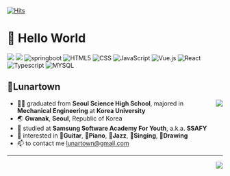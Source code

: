 [![Hits](https://hits.seeyoufarm.com/api/count/incr/badge.svg?url=https%3A%2F%2Fgithub.com%2Flunartown&count_bg=%2393BFCF&title_bg=%236096B4&icon=&icon_color=%23E7E7E7&title=hits&edge_flat=false)](https://hits.seeyoufarm.com)



# 👋 Hello World
<img src="https://img.shields.io/badge/-JAVA-007396?style=flat&logo=OpenJDK&logoColor=white"> <img src="https://img.shields.io/badge/Spring-6DB33F.svg?&style=flat&logo=spring&logoColor=white"> ![springboot](https://img.shields.io/badge/springboot-6DB33F.svg?&style=flat&logo=springboot&logoColor=white) ![HTML5](https://img.shields.io/badge/HTML5-E34F26.svg?&style=flat&logo=HTML5&logoColor=white) ![CSS](https://img.shields.io/badge/CSS-1572B6.svg?&style=flat&logo=CSS3&logoColor=white) ![JavaScript](https://img.shields.io/badge/JavaScript-F7DF1E.svg?&style=flat&logo=JavaScript&logoColor=white) ![Vue.js](https://img.shields.io/badge/vue.js-4FC08D.svg?&style=flat&logo=vue.js&logoColor=white) ![React](https://img.shields.io/badge/React-20232A?style=flat&logo=react&logoColor=61DAFB) ![Typescript](https://img.shields.io/badge/Typescript-3178C6?style=flat&logo=Typescript&logoColor=white) ![MYSQL](https://img.shields.io/badge/mysql-4479A1.svg?&style=flat&logo=MYSQL&logoColor=white)


## 🌙Lunartown
<a href="https://github.com/lunartown/github-readme-stats"><img align='right' src="https://github-readme-stats.vercel.app/api?username=lunartown&count_private=true&theme=transparant&show_icons=true"></a>

- 👩‍🎓 graduated from **Seoul Science High School**, majored in **Mechanical Engineering** at **Korea University**
- 🌏 **Gwanak**, **Seoul**, Republic of Korea
- 🌱 studied at **Samsung Software Academy For Youth**, a.k.a. **SSAFY**
- 👀 interested in **🎸Guitar**, **🎹Piano**, **🎷Jazz**, **🎤Singing**, **🎨Drawing**
- 📫 to contact me lunartown@gmail.com

---
<a href="https://solved.ac/lunartown/"><img align='right' src="http://mazassumnida.wtf/api/v2/generate_badge?boj=lunartown"/></a>


